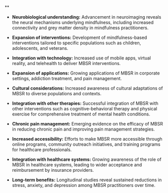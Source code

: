 **

- **Neurobiological understanding:** Advancement in neuroimaging reveals the neural mechanisms underlying mindfulness, including increased connectivity and grey matter density in mindfulness practitioners.


- **Expansion of interventions:** Development of mindfulness-based interventions tailored to specific populations such as children, adolescents, and veterans.


- **Integration with technology:** Increased use of mobile apps, virtual reality, and telehealth to deliver MBSR interventions.


- **Expansion of applications:** Growing applications of MBSR in corporate settings, addiction treatment, and pain management.


- **Cultural considerations:** Increased awareness of cultural adaptations of MBSR to diverse populations and contexts.


- **Integration with other therapies:** Successful integration of MBSR with other interventions such as cognitive-behavioral therapy and physical exercise for comprehensive treatment of mental health conditions.


- **Chronic pain management:** Emerging evidence on the efficacy of MBSR in reducing chronic pain and improving pain management strategies.


- **Increased accessibility:** Efforts to make MBSR more accessible through online programs, community outreach initiatives, and training programs for healthcare professionals.


- **Integration with healthcare systems:** Growing awareness of the role of MBSR in healthcare systems, leading to wider acceptance and reimbursement by insurance providers.


- **Long-term benefits:** Longitudinal studies reveal sustained reductions in stress, anxiety, and depression among MBSR practitioners over time.